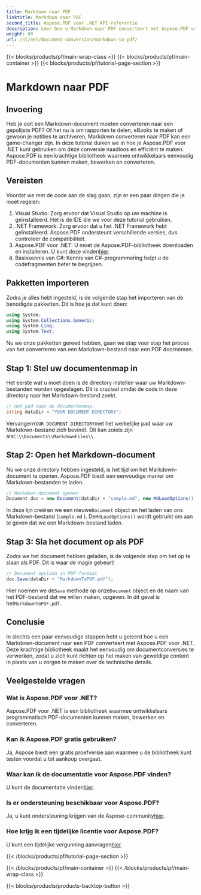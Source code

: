 ```yaml
---
title: Markdown naar PDF
linktitle: Markdown naar PDF
second_title: Aspose.PDF voor .NET API-referentie
description: Leer hoe u Markdown naar PDF converteert met Aspose.PDF voor .NET in deze stapsgewijze tutorial. Perfect voor ontwikkelaars die documentconversie willen stroomlijnen.
weight: 60
url: /nl/net/document-conversion/markdown-to-pdf/
---
```


{{< blocks/products/pf/main-wrap-class >}}
{{< blocks/products/pf/main-container >}}
{{< blocks/products/pf/tutorial-page-section >}}

# Markdown naar PDF

## Invoering

Heb je ooit een Markdown-document moeten converteren naar een gepolijste PDF? Of het nu is om rapporten te delen, eBooks te maken of gewoon je notities te archiveren, Markdown converteren naar PDF kan een game-changer zijn. In deze tutorial duiken we in hoe je Aspose.PDF voor .NET kunt gebruiken om deze conversie naadloos en efficiënt te maken. Aspose.PDF is een krachtige bibliotheek waarmee ontwikkelaars eenvoudig PDF-documenten kunnen maken, bewerken en converteren.

## Vereisten

Voordat we met de code aan de slag gaan, zijn er een paar dingen die je moet regelen:

1. Visual Studio: Zorg ervoor dat Visual Studio op uw machine is geïnstalleerd. Het is de IDE die we voor deze tutorial gebruiken.
2. .NET Framework: Zorg ervoor dat u het .NET Framework hebt geïnstalleerd. Aspose.PDF ondersteunt verschillende versies, dus controleer de compatibiliteit.
3.  Aspose.PDF voor .NET: U moet de Aspose.PDF-bibliotheek downloaden en installeren. U kunt deze vinden[hier](https://releases.aspose.com/pdf/net/).
4. Basiskennis van C#: Kennis van C#-programmering helpt u de codefragmenten beter te begrijpen.

## Pakketten importeren

Zodra je alles hebt ingesteld, is de volgende stap het importeren van de benodigde pakketten. Dit is hoe je dat kunt doen:

```csharp
using System;
using System.Collections.Generic;
using System.Linq;
using System.Text;
```

Nu we onze pakketten gereed hebben, gaan we stap voor stap het proces van het converteren van een Markdown-bestand naar een PDF doornemen.

## Stap 1: Stel uw documentenmap in

Het eerste wat u moet doen is de directory instellen waar uw Markdown-bestanden worden opgeslagen. Dit is cruciaal omdat de code in deze directory naar het Markdown-bestand zoekt.

```csharp
// Het pad naar de documentenmap.
string dataDir = "YOUR DOCUMENT DIRECTORY";
```

 Vervangen`YOUR DOCUMENT DIRECTORY`met het werkelijke pad waar uw Markdown-bestand zich bevindt. Dit kan zoiets zijn als`C:\\Documents\\MarkdownFiles\\`.

## Stap 2: Open het Markdown-document

Nu we onze directory hebben ingesteld, is het tijd om het Markdown-document te openen. Aspose.PDF biedt een eenvoudige manier om Markdown-bestanden te laden.

```csharp
// Markdown-document openen
Document doc = new Document(dataDir + "sample.md", new MdLoadOptions());
```

 In deze lijn creëren we een nieuwe`Document` object en het laden van ons Markdown-bestand (`sample.md` ). De`MdLoadOptions()` wordt gebruikt om aan te geven dat we een Markdown-bestand laden.

## Stap 3: Sla het document op als PDF

Zodra we het document hebben geladen, is de volgende stap om het op te slaan als PDF. Dit is waar de magie gebeurt!

```csharp
// Document opslaan in PDF-formaat
doc.Save(dataDir + "MarkdownToPDF.pdf");
```

 Hier noemen we de`Save` methode op onze`Document` object en de naam van het PDF-bestand dat we willen maken, opgeven. In dit geval is het`MarkdownToPDF.pdf`.

## Conclusie

In slechts een paar eenvoudige stappen hebt u geleerd hoe u een Markdown-document naar een PDF converteert met Aspose.PDF voor .NET. Deze krachtige bibliotheek maakt het eenvoudig om documentconversies te verwerken, zodat u zich kunt richten op het maken van geweldige content in plaats van u zorgen te maken over de technische details.

## Veelgestelde vragen

### Wat is Aspose.PDF voor .NET?
Aspose.PDF voor .NET is een bibliotheek waarmee ontwikkelaars programmatisch PDF-documenten kunnen maken, bewerken en converteren.

### Kan ik Aspose.PDF gratis gebruiken?
Ja, Aspose biedt een gratis proefversie aan waarmee u de bibliotheek kunt testen voordat u tot aankoop overgaat.

### Waar kan ik de documentatie voor Aspose.PDF vinden?
 U kunt de documentatie vinden[hier](https://reference.aspose.com/pdf/net/).

### Is er ondersteuning beschikbaar voor Aspose.PDF?
 Ja, u kunt ondersteuning krijgen van de Aspose-community[hier](https://forum.aspose.com/c/pdf/10).

### Hoe krijg ik een tijdelijke licentie voor Aspose.PDF?
 U kunt een tijdelijke vergunning aanvragen[hier](https://purchase.aspose.com/temporary-license/).

{{< /blocks/products/pf/tutorial-page-section >}}

{{< /blocks/products/pf/main-container >}}
{{< /blocks/products/pf/main-wrap-class >}}

{{< blocks/products/products-backtop-button >}}
